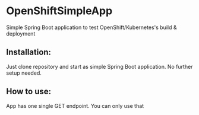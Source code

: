 # OpenShiftSimpleApp

Simple Spring Boot application to test OpenShift/Kubernetes's build &amp; deployment

## Installation:

Just clone repository and start as simple Spring Boot application. No further setup needed.

## How to use:

App has one single GET endpoint. You can only use that
